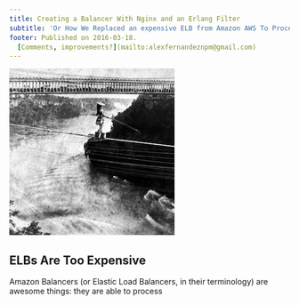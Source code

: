 ```yaml
---
title: Creating a Balancer With Nginx and an Erlang Filter
subtitle: 'Or How We Replaced an expensive ELB from Amazon AWS To Process Thousands of Requests per Second'
footer: Published on 2016-03-18.
  [Comments, improvements?](mailto:alexfernandeznpm@gmail.com)
---
```


![Picture credit: [George E. Curtis](https://commons.wikimedia.org/wiki/File:Maria_Spelterini_at_Suspension_Bridge.jpg)](pics/balancer.jpg "Maria Spelterini at Suspension Bridge")

## ELBs Are Too Expensive

Amazon Balancers (or Elastic Load Balancers, in their terminology)
are awesome things:
they are able to process 

